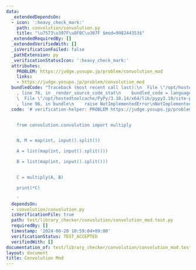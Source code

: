 ```yaml
---
data:
  _extendedDependsOn:
  - icon: ':heavy_check_mark:'
    path: convolution/convolution.py
    title: "\u7573\u307F\u8FBC\u307F $mod=998244353$"
  _extendedRequiredBy: []
  _extendedVerifiedWith: []
  _isVerificationFailed: false
  _pathExtension: py
  _verificationStatusIcon: ':heavy_check_mark:'
  attributes:
    PROBLEM: https://judge.yosupo.jp/problem/convolution_mod
    links:
    - https://judge.yosupo.jp/problem/convolution_mod
  bundledCode: "Traceback (most recent call last):\n  File \"/opt/hostedtoolcache/PyPy/3.10.14/x64/lib/pypy3.10/site-packages/onlinejudge_verify/documentation/build.py\"\
    , line 76, in _render_source_code_stat\n    bundled_code = language.bundle(\n\
    \  File \"/opt/hostedtoolcache/PyPy/3.10.14/x64/lib/pypy3.10/site-packages/onlinejudge_verify/languages/python.py\"\
    , line 96, in bundle\n    raise NotImplementedError\nNotImplementedError\n"
  code: '# verification-helper: PROBLEM https://judge.yosupo.jp/problem/convolution_mod


    from convolution.convolution import multiply


    N, M = map(int, input().split())

    A = list(map(int, input().split()))

    B = list(map(int, input().split()))


    C = multiply(A, B)

    print(*C)

    '
  dependsOn:
  - convolution/convolution.py
  isVerificationFile: true
  path: test/library_checker/convolution/convolution_mod.test.py
  requiredBy: []
  timestamp: '2024-06-20 10:59:04+09:00'
  verificationStatus: TEST_ACCEPTED
  verifiedWith: []
documentation_of: test/library_checker/convolution/convolution_mod.test.py
layout: document
title: Convolution Mod
---
```

